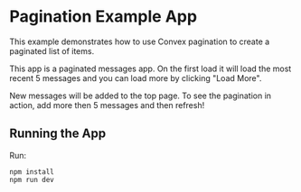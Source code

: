 # Pagination Example App

This example demonstrates how to use Convex pagination to create a paginated
list of items.

This app is a paginated messages app. On the first load it will load the most
recent 5 messages and you can load more by clicking "Load More".

New messages will be added to the top page. To see the pagination in action, add
more then 5 messages and then refresh!

## Running the App

Run:

```
npm install
npm run dev
```
